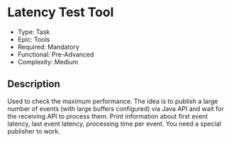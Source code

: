 # Latency Test Tool

* Type: Task
* Epic: Tools
* Required: Mandatory
* Functional: Pre-Advanced
* Complexity: Medium

## Description

Used to check the maximum performance. The idea is to publish a large number of events (with large buffers configured)
via Java API and wait for the receiving API to process them. Print information about first event latency, last event
latency, processing time per event. You need a special publisher to work.
